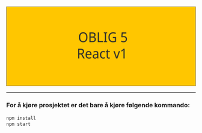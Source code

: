 ![](./oblig5.svg)

---
### For å kjøre prosjektet er det bare å kjøre følgende kommando:

```
npm install
npm start
```

